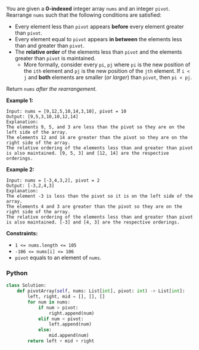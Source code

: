 You are given a  **0-indexed**  integer array  `nums`  and an integer  `pivot`. Rearrange  `nums`  such that the
following conditions are satisfied:

- Every element less than  `pivot`  appears  **before**  every element greater than  `pivot`.
- Every element equal to  `pivot`  appears  **in between**  the elements less than and greater than  `pivot`.
- The  **relative order**  of the elements less than  `pivot`  and the elements greater than  `pivot`  is maintained.
    - More formally, consider every  `pi`,  `pj`  where  `pi`  is the new position of the  `ith`  element and  `pj`  is
      the new position of the  `jth`  element. If  `i < j`  and  **both**  elements are smaller (_or larger_)
      than  `pivot`, then  `pi < pj`.

Return  `nums` _after the rearrangement._

**Example 1:**

```
Input: nums = [9,12,5,10,14,3,10], pivot = 10
Output: [9,5,3,10,10,12,14]
Explanation: 
The elements 9, 5, and 3 are less than the pivot so they are on the left side of the array.
The elements 12 and 14 are greater than the pivot so they are on the right side of the array.
The relative ordering of the elements less than and greater than pivot is also maintained. [9, 5, 3] and [12, 14] are the respective orderings.
```

**Example 2:**

```
Input: nums = [-3,4,3,2], pivot = 2
Output: [-3,2,4,3]
Explanation: 
The element -3 is less than the pivot so it is on the left side of the array.
The elements 4 and 3 are greater than the pivot so they are on the right side of the array.
The relative ordering of the elements less than and greater than pivot is also maintained. [-3] and [4, 3] are the respective orderings.
```

**Constraints:**

- `1 <= nums.length <= 105`
- `-106 <= nums[i] <= 106`
- `pivot`  equals to an element of  `nums`.

### Python

```py
class Solution:
    def pivotArray(self, nums: List[int], pivot: int) -> List[int]:
        left, right, mid = [], [], []
        for num in nums:
            if num > pivot:
                right.append(num)
            elif num < pivot:
                left.append(num)
            else:
                mid.append(num)
        return left + mid + right
```